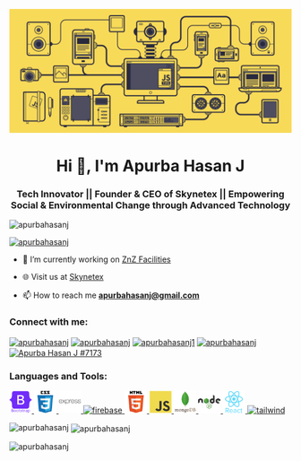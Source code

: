 ![GIF](/e36ec678-7984-4cdd-8e4c-a3932772ff8e.gif)

<h1 align="center">Hi 👋, I'm Apurba Hasan J</h1>
<h3 align="center">Tech Innovator || Founder & CEO of Skynetex || Empowering Social & Environmental Change through Advanced Technology</h3>

<p align="left"> <img src="https://komarev.com/ghpvc/?username=apurbahasanj&label=Profile%20views&color=0e75b6&style=flat" alt="apurbahasanj" /> </p>

<p align="left"> <a href="https://github.com/ryo-ma/github-profile-trophy"><img src="https://apurbahasanj.github-profile-trophy.vercel.app/?username=apurbahasanj" alt="apurbahasanj" /></a> </p>

- 🔭 I’m currently working on [ZnZ Facilities](https://znzfacilities.skynetex.com/)

- 🌐 Visit us at [Skynetex](https://skynetex.com/)

- 📫 How to reach me **apurbahasanj@gmail.com**

<h3 align="left">Connect with me:</h3>
<p align="left">
<a href="https://twitter.com/apurbahasanj" target="blank"><img align="center" src="https://raw.githubusercontent.com/rahuldkjain/github-profile-readme-generator/master/src/images/icons/Social/twitter.svg" alt="apurbahasanj" height="30" width="40" /></a>
<a href="https://linkedin.com/in/apurbahasanj" target="blank"><img align="center" src="https://raw.githubusercontent.com/rahuldkjain/github-profile-readme-generator/master/src/images/icons/Social/linked-in-alt.svg" alt="apurbahasanj" height="30" width="40" /></a>
<a href="https://fb.com/apurbahasanjz" target="blank"><img align="center" src="https://raw.githubusercontent.com/rahuldkjain/github-profile-readme-generator/master/src/images/icons/Social/facebook.svg" alt="apurbahasanj1" height="30" width="40" /></a>
<a href="https://instagram.com/apurbahasanj" target="blank"><img align="center" src="https://raw.githubusercontent.com/rahuldkjain/github-profile-readme-generator/master/src/images/icons/Social/instagram.svg" alt="apurbahasanj" height="30" width="40" /></a>
<a href="https://discord.gg/Apurba Hasan J #7173" target="blank"><img align="center" src="https://raw.githubusercontent.com/rahuldkjain/github-profile-readme-generator/master/src/images/icons/Social/discord.svg" alt="Apurba Hasan J #7173" height="30" width="40" /></a>
</p>

<h3 align="left">Languages and Tools:</h3>
<p align="left"> <a href="https://getbootstrap.com" target="_blank" rel="noreferrer"> <img src="https://raw.githubusercontent.com/devicons/devicon/master/icons/bootstrap/bootstrap-plain-wordmark.svg" alt="bootstrap" width="40" height="40"/> </a> <a href="https://www.w3schools.com/css/" target="_blank" rel="noreferrer"> <img src="https://raw.githubusercontent.com/devicons/devicon/master/icons/css3/css3-original-wordmark.svg" alt="css3" width="40" height="40"/> </a> <a href="https://expressjs.com" target="_blank" rel="noreferrer"> <img src="https://raw.githubusercontent.com/devicons/devicon/master/icons/express/express-original-wordmark.svg" alt="express" width="40" height="40"/> </a> <a href="https://firebase.google.com/" target="_blank" rel="noreferrer"> <img src="https://www.vectorlogo.zone/logos/firebase/firebase-icon.svg" alt="firebase" width="40" height="40"/> </a> <a href="https://www.w3.org/html/" target="_blank" rel="noreferrer"> <img src="https://raw.githubusercontent.com/devicons/devicon/master/icons/html5/html5-original-wordmark.svg" alt="html5" width="40" height="40"/> </a> <a href="https://developer.mozilla.org/en-US/docs/Web/JavaScript" target="_blank" rel="noreferrer"> <img src="https://raw.githubusercontent.com/devicons/devicon/master/icons/javascript/javascript-original.svg" alt="javascript" width="40" height="40"/> </a> <a href="https://www.mongodb.com/" target="_blank" rel="noreferrer"> <img src="https://raw.githubusercontent.com/devicons/devicon/master/icons/mongodb/mongodb-original-wordmark.svg" alt="mongodb" width="40" height="40"/> </a> <a href="https://nodejs.org" target="_blank" rel="noreferrer"> <img src="https://raw.githubusercontent.com/devicons/devicon/master/icons/nodejs/nodejs-original-wordmark.svg" alt="nodejs" width="40" height="40"/> </a> <a href="https://reactjs.org/" target="_blank" rel="noreferrer"> <img src="https://raw.githubusercontent.com/devicons/devicon/master/icons/react/react-original-wordmark.svg" alt="react" width="40" height="40"/> </a> <a href="https://tailwindcss.com/" target="_blank" rel="noreferrer"> <img src="https://www.vectorlogo.zone/logos/tailwindcss/tailwindcss-icon.svg" alt="tailwind" width="40" height="40"/> </a> </p>

<p><img align="left" src="https://github-readme-stats.vercel.app/api/top-langs?username=apurbahasanj&show_icons=true&locale=en&layout=compact" alt="apurbahasanj" /></p>

<p>&nbsp;<img align="center" src="https://github-readme-stats.vercel.app/api?username=apurbahasanj&show_icons=true&locale=en" alt="apurbahasanj" /></p>

<p><img align="center" src="https://github-readme-streak-stats.herokuapp.com/?user=apurbahasanj&" alt="apurbahasanj" /></p>

